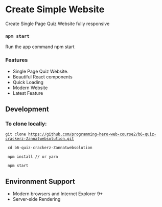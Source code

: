 # Create Simple Website

Create Single Page Quiz Website fully responsive

### `npm start`

Run the app command npm start

### Features

* Single Page Quiz Website.
* Beautiful React components
* Quick Loading
* Modern Website 
* Latest Feature

## Development

### To clone locally:

<code>git clone https://github.com/programming-hero-web-course2/b6-quiz-crackerz-Zannatwebsolution.git </code>

<code> cd b6-quiz-crackerz-Zannatwebsolution</code>

<code> npm install // or yarn</code>

<code> npm start</code>

## Environment Support
* Modern browsers and Internet Explorer 9+
* Server-side Rendering